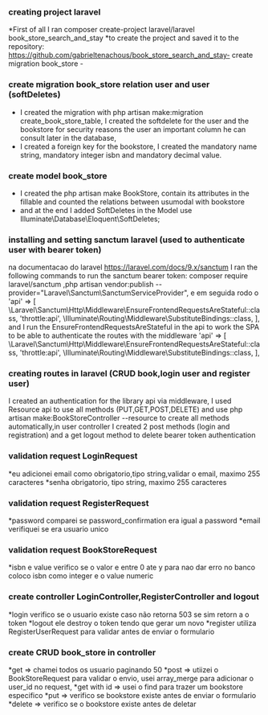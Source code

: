 ### creating project laravel
 *First of all I ran composer create-project laravel/laravel book_store_search_and_stay
 *to create the project and saved it to the repository: https://github.com/gabrieltenachous/book_store_search_and_stay- create migration book_store -

### create migration book_store relation user and user (softDeletes)
 * I created the migration with php artisan make:migration create_book_store_table, I created the softdelete for the user and the bookstore for security reasons the user an important column he can consult later in the database,
  * I created a foreign key for the bookstore, I created the mandatory name string, mandatory integer isbn and mandatory decimal value.

### create model book_store
 * I created the php artisan make BookStore, contain its attributes in the fillable and counted the relations between usumodal with bookstore
 * and at the end I added SoftDeletes in the Model use Illuminate\Database\Eloquent\SoftDeletes;

### installing and setting sanctum laravel (used to authenticate user with bearer token)
na documentacao do laravel https://laravel.com/docs/9.x/sanctum I ran the following commands to run the sanctum bearer token: composer require laravel/sanctum
,php artisan vendor:publish --provider="Laravel\Sanctum\SanctumServiceProvider", e em seguida rodo o 'api' => [
    \Laravel\Sanctum\Http\Middleware\EnsureFrontendRequestsAreStateful::class,
    'throttle:api',
    \Illuminate\Routing\Middleware\SubstituteBindings::class,
],
and I run the EnsureFrontendRequestsAreStateful in the api to work the SPA to be able to authenticate the routes with the middleware
'api' => [
            \Laravel\Sanctum\Http\Middleware\EnsureFrontendRequestsAreStateful::class,
            'throttle:api',
            \Illuminate\Routing\Middleware\SubstituteBindings::class,
        ],

### creating routes in laravel (CRUD book,login user and register user)
I created an authentication for the library api via middleware, I used Resource api to use all methods (PUT,GET,POST,DELETE) and use php artisan make:BookStoreController --resource to create all methods automatically,in user controller I created 2 post methods (login and registration) and a get logout method to delete bearer token authentication


### validation request LoginRequest
*eu adicionei email como obrigatorio,tipo string,validar o email, maximo 255 caracteres
*senha obrigatorio, tipo string, maximo 255 caracteres
### validation request RegisterRequest
*password comparei se password_confirmation era igual a password
*email verifiquei se era usuario unico
### validation request BookStoreRequest
*isbn e value verifico se o valor e entre 0 ate y para nao dar erro no banco coloco isbn como integer e o value numeric
### create controller LoginController,RegisterController and logout
*login verifico se o usuario existe caso não retorna 503 se sim retorn a o token
*logout ele destroy o token tendo que gerar um novo
*register utiliza RegisterUserRequest para validar antes de enviar o formulario
### create CRUD book_store in controller 
*get => chamei todos os usuario paginando 50
*post => utiizei o BookStoreRequest para validar o envio, usei array_merge para adicionar o user_id no request,
*get with id => usei o find para trazer um bookstore especifico
*put => verifico se bookstore existe antes de enviar o formulario
*delete => verifico se o bookstore existe antes de deletar